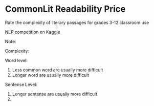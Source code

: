 # CommonLit Readability Price

Rate the complexity of literary passages for grades 3-12 classroom use

NLP competition on Kaggle

Note:

Complexity:

Word level:

1. Less common word are usually more difficult
2. Longer word are usually more difficult

Sentense Level:
1. Longer sentense are usually more difficult
2. 
